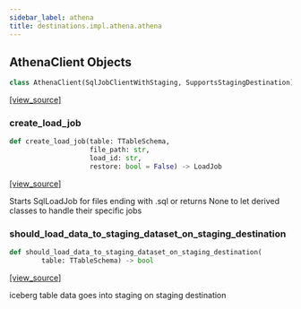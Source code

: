 ```yaml
---
sidebar_label: athena
title: destinations.impl.athena.athena
---
```


## AthenaClient Objects

```python
class AthenaClient(SqlJobClientWithStaging, SupportsStagingDestination)
```

[[view_source]](https://github.com/dlt-hub/dlt/blob/e9c9ecfa8a644fdb516dd74aabca3bf75bafb154/dlt/destinations/impl/athena/athena.py#L369)

### create\_load\_job

```python
def create_load_job(table: TTableSchema,
                    file_path: str,
                    load_id: str,
                    restore: bool = False) -> LoadJob
```

[[view_source]](https://github.com/dlt-hub/dlt/blob/e9c9ecfa8a644fdb516dd74aabca3bf75bafb154/dlt/destinations/impl/athena/athena.py#L471)

Starts SqlLoadJob for files ending with .sql or returns None to let derived classes to handle their specific jobs

### should\_load\_data\_to\_staging\_dataset\_on\_staging\_destination

```python
def should_load_data_to_staging_dataset_on_staging_destination(
        table: TTableSchema) -> bool
```

[[view_source]](https://github.com/dlt-hub/dlt/blob/e9c9ecfa8a644fdb516dd74aabca3bf75bafb154/dlt/destinations/impl/athena/athena.py#L536)

iceberg table data goes into staging on staging destination

